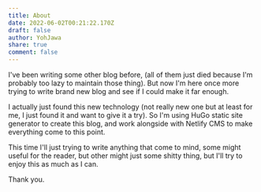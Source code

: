 ```yaml
---
title: About
date: 2022-06-02T00:21:22.170Z
draft: false
author: YohJawa
share: true
comment: false
---
```

I've been writing some other blog before, (all of them just died because I'm probably too lazy to maintain those thing). But now I'm here once more trying to write brand new blog and see if I could make it far enough.

I actually just found this new technology (not really new one but at least for me, I just found it and want to give it a try). So I'm using HuGo static site generator to create this blog, and work alongside with Netlify CMS to make everything come to this point.

This time I'll just trying to write anything that come to mind, some might useful for the reader, but other might just some shitty thing, but I'll try to enjoy this as much as I can.

Thank you.
